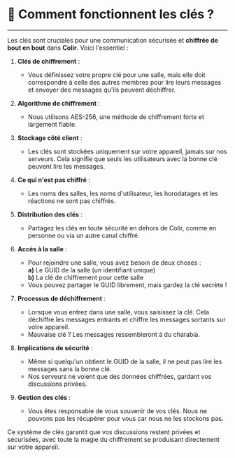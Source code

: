 # 🔑 Comment fonctionnent les clés ?

---

Les clés sont cruciales pour une communication sécurisée et **chiffrée de bout en bout** dans **Colir**. Voici l'essentiel :

1. **Clés de chiffrement** :

   - Vous définissez votre propre clé pour une salle, mais elle doit correspondre à celle des autres membres pour lire leurs messages et envoyer des messages qu'ils peuvent déchiffrer.

2. **Algorithme de chiffrement** :

   - Nous utilisons AES-256, une méthode de chiffrement forte et largement fiable.

3. **Stockage côté client** :

   - Les clés sont stockées uniquement sur votre appareil, jamais sur nos serveurs. Cela signifie que seuls les utilisateurs avec la bonne clé peuvent lire les messages.

4. **Ce qui n'est pas chiffré** :

   - Les noms des salles, les noms d'utilisateur, les horodatages et les réactions ne sont pas chiffrés.

5. **Distribution des clés** :

   - Partagez les clés en toute sécurité en dehors de Colir, comme en personne ou via un autre canal chiffré.

6. **Accès à la salle** :

   - Pour rejoindre une salle, vous avez besoin de deux choses :\
     **a)** Le GUID de la salle (un identifiant unique)\
     **b)** La clé de chiffrement pour cette salle
   - Vous pouvez partager le GUID librement, mais gardez la clé secrète !

7. **Processus de déchiffrement** :

   - Lorsque vous entrez dans une salle, vous saisissez la clé. Cela déchiffre les messages entrants et chiffre les messages sortants sur votre appareil.
   - Mauvaise clé ? Les messages ressembleront à du charabia.

8. **Implications de sécurité** :

   - Même si quelqu'un obtient le GUID de la salle, il ne peut pas lire les messages sans la bonne clé.
   - Nos serveurs ne voient que des données chiffrées, gardant vos discussions privées.

9. **Gestion des clés** :
   - Vous êtes responsable de vous souvenir de vos clés. Nous ne pouvons pas les récupérer pour vous car nous ne les stockons pas.

Ce système de clés garantit que vos discussions restent privées et sécurisées, avec toute la magie du chiffrement se produisant directement sur votre appareil.